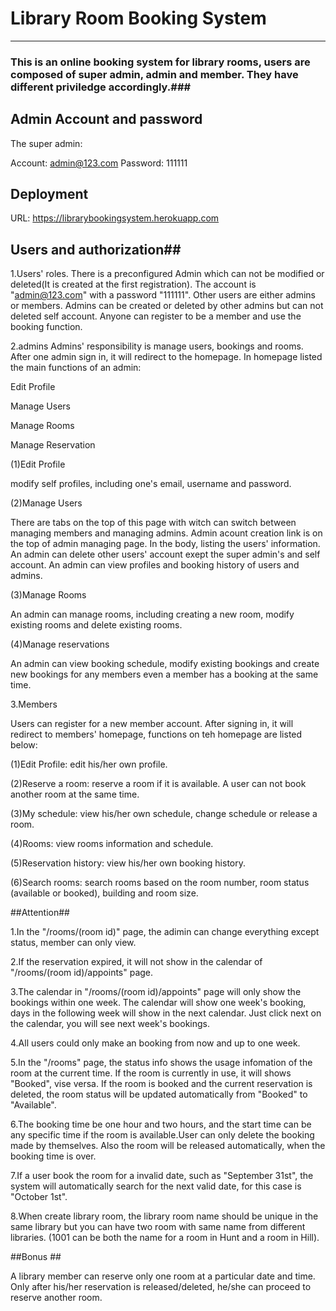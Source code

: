 # Library Room Booking System #

----------
### This is an online booking system for library rooms, users are composed of super admin, admin and member. They have different priviledge accordingly.###

## Admin Account and password ##
The super admin:

Account: admin@123.com
Password: 111111

## Deployment ##
URL:
https://librarybookingsystem.herokuapp.com

## Users and authorization##
1.Users' roles. 
There is a preconfigured Admin which can not be modified or deleted(It is created at the first registration). The account is "admin@123.com" with a password "111111". Other users are either admins or members. Admins can be created or deleted by other admins but can not deleted self account. Anyone can register to be a member and use the booking function.

2.admins
Admins' responsibility is manage users, bookings and rooms. After one admin sign in, it will redirect to the homepage. In homepage listed the main functions of an admin:

Edit Profile

Manage Users

Manage Rooms

Manage Reservation

(1)Edit Profile

modify self profiles, including one's email, username and password.

(2)Manage Users

There are tabs on the top of this page with witch can switch between managing members and managing admins. Admin acount creation link is on the top of admin managing page. In the body, listing the users' information. An admin can delete other users' account exept the super admin's and self account. An admin can view profiles and booking history of users and admins.

(3)Manage Rooms

An admin can manage rooms, including creating a new room, modify existing rooms and delete existing rooms. 

(4)Manage reservations

An admin can view booking schedule, modify existing bookings and create new bookings for any members even a member has a booking at the same time.

3.Members

Users can register for a new member account. After signing in, it will redirect to members' homepage, functions on teh homepage are listed below:

(1)Edit Profile: edit his/her own profile.

(2)Reserve a room: reserve a room if it is available. A user can not book another room at the same time.

(3)My schedule: view his/her own schedule, change schedule or release a room.

(4)Rooms: view rooms information and schedule.

(5)Reservation history: view his/her own booking history.

(6)Search rooms: search rooms based on the room number, room status (available or booked), building and room size.

##Attention##


1.In the "/rooms/(room id)" page, the adimin can change everything except status, member can only view.

2.If the reservation expired, it will not show in the calendar of "/rooms/(room id)/appoints" page.

3.The calendar in "/rooms/(room id)/appoints" page will only show the bookings within one week. The calendar will show one week's booking, days in the following week will show in the next calendar. Just click next on the calendar, you will see next week's bookings.

4.All users could only make an booking from now and up to one week.

5.In the "/rooms" page, the status info shows the usage infomation of the room at the current time. If the room is currently in use, it will shows "Booked", vise versa. If the room is booked and the current reservation is deleted, the room status will be updated automatically from "Booked" to "Available".

6.The booking time be one hour and two hours, and the start time can be any specific time if the room is available.User can only delete the booking made by themselves. Also the room will be released automatically, when the booking time is over.

7.If a user book the room for a invalid date, such as "September 31st", the system will automatically search for the next valid date, for this case is "October 1st".

8.When create library room, the library room name should be unique in the same library but you can have two room with same name from different libraries. (1001 can be both the name for a room in Hunt and a room in Hill).

##Bonus ##

A library member can reserve only one room at a particular date and time. Only after his/her reservation is released/deleted, he/she can proceed to reserve another room.
